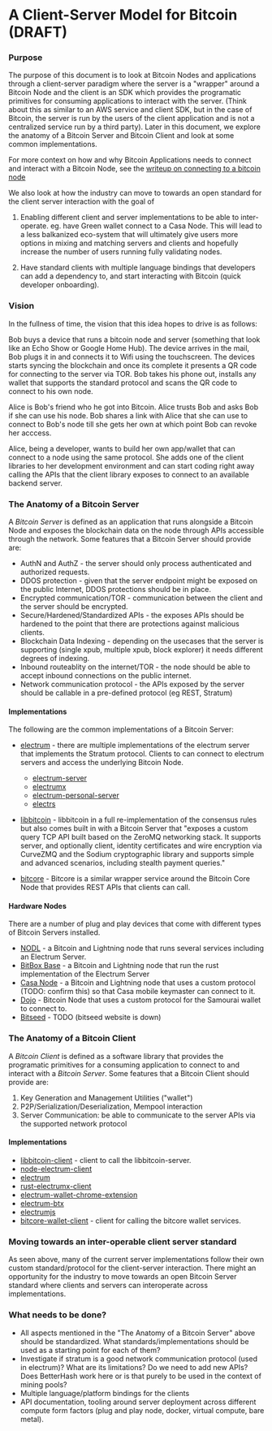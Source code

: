 #  A Client-Server Model for Bitcoin (DRAFT)

### Purpose
The purpose of this document is to look at Bitcoin Nodes and applications through a client-server paradigm where the server is a "wrapper" around a Bitcoin Node and the client is an SDK which provides the programatic primitives for consuming applications to interact with the server. (Think about this as similar to an AWS service and client SDK, but in the case of Bitcoin, the server is run by the users of the client application and is not a centralized service run by a third party). Later in this document, we explore the anatomy of a Bitcoin Server and Bitcoin Client and look at some common implementations. 

For more context on how and why Bitcoin Applications needs to connect and interact with a Bitcoin Node, see the [writeup on connecting to a bitcoin node](https://github.com/johnyukon21/johnyukon21.github.io/blob/master/connecting_to_a_bitcoin_node.md)

We also look at how the industry can move to towards an open standard for the client server interaction with the goal of 

1. Enabling different client and server implementations to be able to inter-operate. eg. have Green wallet connect to a Casa Node. This will lead to a less balkanized eco-system that will ultimately give users more options in mixing and matching servers and clients and hopefully increase the number of users running fully validating nodes. 

2. Have standard clients with multiple language bindings that developers can add a dependency to, and start interacting with Bitcoin (quick developer onboarding). 

### Vision
In the fullness of time, the vision that this idea hopes to drive is as follows:

Bob buys a device that runs a bitcoin node and server (something that look like an Echo Show or Google Home Hub). The device arrives in the mail, Bob plugs it in and connects it to Wifi using the touchscreen. The devices starts syncing the blockchain and once its complete it presents a QR code for connecting to the server via TOR. Bob takes his phone out, installs any wallet that supports the standard protocol and scans the QR code to connect to his own node. 

Alice is Bob's friend who he got into Bitcoin. Alice trusts Bob and asks Bob if she can use his node. Bob shares a link with Alice that she can use to connect to Bob's node till she gets her own at which point Bob can revoke her acccess. 

Alice, being a developer, wants to build her own app/wallet that can connect to a node using the same protocol. She adds one of the client libraries to her development environment and can start coding right away calling the APIs that the client library exposes to connect to an available backend server. 

### The Anatomy of a Bitcoin Server
A *Bitcoin Server* is defined as an application that runs alongside a Bitcoin Node and exposes the blockchain data on the node through APIs accessible through the network. Some features that a Bitcoin Server should provide are:

* AuthN and AuthZ - the server should only process authenticated and authorized requests.
* DDOS protection - given that the server endpoint might be exposed on the public Internet, DDOS protections should be in place.
* Encrypted communication/TOR - communication between the client and the server should be encrypted. 
* Secure/Hardened/Standardized APIs - the exposes APIs should be hardened to the point that there are protections against malicious clients. 
* Blockchain Data Indexing - depending on the usecases that the server is supporting (single xpub, multiple xpub, block explorer) it needs different degrees of indexing. 
* Inbound routeablity on the internet/TOR - the node should be able to accept inbound connections on the public internet.
* Network communication protocol  - the APIs exposed by the server should be callable in a pre-defined protocol (eg REST, Stratum)

#### Implementations
The following are the common implementations of a Bitcoin Server:

* [electrum](https://electrum.org/#home) - there are multiple implementations of the electrum server that implements the Stratum protocol. Clients to can connect to electrum servers and access the underlying Bitcoin Node. 
  * [electrum-server](https://github.com/spesmilo/electrum-server) 
  * [electrumx](https://github.com/kyuupichan/electrumx/)
  * [electrum-personal-server](https://github.com/chris-belcher/electrum-personal-server)
  * [electrs](https://github.com/romanz/electrs)
  
* [libbitcoin](https://libbitcoin.org) - libbitcoin in a full re-implementation of the consensus rules but also comes built in with a Bitcoin Server that "exposes a custom query TCP API built based on the ZeroMQ networking stack. It supports server, and optionally client, identity certificates and wire encryption via CurveZMQ and the Sodium cryptographic library and supports simple and advanced scenarios, including stealth payment queries." 

* [bitcore](https://github.com/bitpay/bitcore) - Bitcore is a similar wrapper service around the Bitcoin Core Node that provides REST APIs that clients can call. 

#### Hardware Nodes
There are a number of plug and play devices that come with different types of Bitcoin Servers installed.

* [NODL](http://nodl.it) - a Bitcoin and Lightning node that runs several services including an Electrum Server. 
* [BitBox Base](https://github.com/digitalbitbox/bitbox-base) - a Bitcoin and Lightning node that run the rust implementation of the Electrum Server
* [Casa Node](https://keys.casa/lightning-bitcoin-node/) - a Bitcoin and Lightning node that uses a custom protocol (TODO: confirm this) so that Casa mobile keymaster can connect to it. 
* [Dojo](https://samouraiwallet.com/dojo) - Bitcoin Node that uses a custom protocol for the Samourai wallet to connect to. 
* [Bitseed](https://bitseed.org/product/bitseed-3/) - TODO (bitseed website is down)

### The Anatomy of a Bitcoin Client
A *Bitcoin Client* is defined as a software library that provides the programatic primitives for a consuming application to connect to and interact with a *Bitcoin Server*. Some features that a Bitcoin Client should provide are:

1. Key Generation and Management Utilities ("wallet")
2. P2P/Serialization/Deserialization, Mempool interaction
3. Server Communication: be able to communicate to the server APIs via the supported network protocol

#### Implementations 
* [libbitcoin-client](https://libbitcoin.org) - client to call the libbitcoin-server. 
* [node-electrum-client](https://github.com/you21979/node-electrum-client)
* [electrum](https://github.com/spesmilo/electrum)
* [rust-electrumx-client](https://github.com/evgeniy-scherbina/rust-electrumx-client) 
* [electrum-wallet-chrome-extension](https://github.com/anfedorov/electrum-wallet-chrome-extension) 
* [electrum-btx](https://github.com/LIMXTEC/electrum-btx) 
* [electrumjs](https://github.com/akshatmittal/electrumjs)
* [bitcore-wallet-client](https://github.com/bitpay/bitcore/tree/master/packages/bitcore-wallet-client) - client for calling the bitcore wallet services. 

### Moving towards an inter-operable client server standard
As seen above, many of the current server implementations follow their own custom standard/protocol for the client-server interaction. There might an opportunity for the industry to move towards an open Bitcoin Server standard where clients and servers can interoperate across implementations. 

### What needs to be done?
* All aspects mentioned in the "The Anatomy of a Bitcoin Server" above should be standardized. What standards/implementations should be used as a starting point for each of them?
* Investigate if stratum is a good network communication protocol (used in electrum)? What are its limitations? Do we need to add new APIs? Does BetterHash work here or is that purely to be used in the context of mining pools?
* Multiple language/platform bindings for the clients
* API documentation, tooling around server deployment across different compute form factors (plug and play node, docker, virtual compute, bare metal). 
